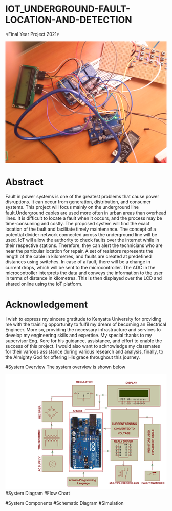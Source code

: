 # IOT_UNDERGROUND-FAULT-LOCATION-AND-DETECTION
<Final Year Project 2021>

<img src="Underground_fault _detection_system.jpg">

# Abstract
Fault in power systems is one of the greatest problems that cause power disruptions. It can occur from generation, distribution, and consumer systems. This project will focus mainly on the underground line fault.Underground cables are used more often in urban areas than overhead lines. It is difficult to locate a fault when it occurs, and the process may be time-consuming and costly. The proposed system will find the exact location of the fault and facilitate timely maintenance. The concept of a potential divider network connected across the underground line will be used.
IoT will allow the authority to check faults over the internet while in their respective stations. Therefore, they can alert the technicians who are near the particular location for repair.
A set of resistors represents the length of the cable in kilometres, and faults are created at predefined distances using switches. In case of a fault, there will be a change in current drops, which will be sent to the microcontroller. The ADC in the microcontroller interprets the data and conveys the information to the user in terms of distance in kilometres. This is then displayed over the LCD and shared online using the IoT platform.

# Acknowledgement
I wish to express my sincere gratitude to Kenyatta University for providing me with the training opportunity to fulfil my dream of becoming an Electrical Engineer. More so, providing the necessary infrastructure and services to develop my engineering skills and expertise. My special thanks to my supervisor Eng. Kore for his guidance, assistance, and effort to enable the success of this project. I would also want to acknowledge my classmates for their various assistance during various research and analysis, finally, to the Almighty God for offering His grace throughout this journey.

#System Overview
The system overview is shown below

<img src="system_overview.png">
#System Diagram
#Flow Chart

#System Components
#Schematic Diagram
#Simulation
